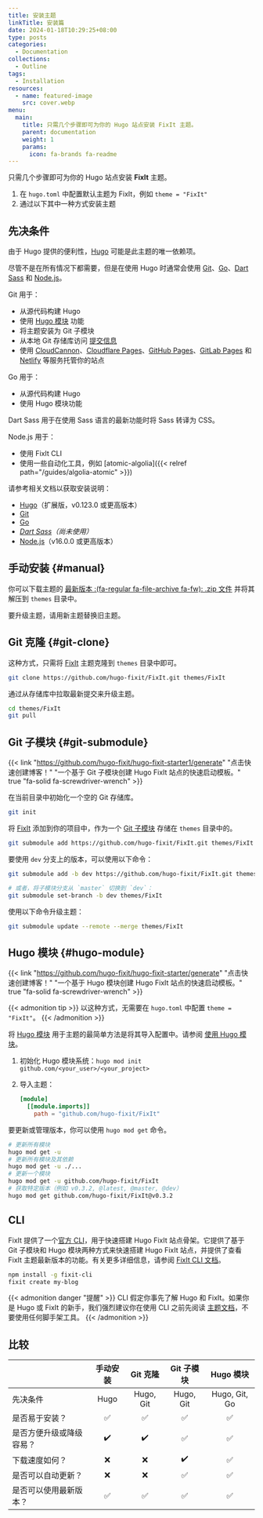 ```yaml
---
title: 安装主题
linkTitle: 安装篇
date: 2024-01-18T10:29:25+08:00
type: posts
categories:
  - Documentation
collections:
  - Outline
tags:
  - Installation
resources:
  - name: featured-image
    src: cover.webp
menu:
  main:
    title: 只需几个步骤即可为你的 Hugo 站点安装 FixIt 主题。
    parent: documentation
    weight: 1
    params:
      icon: fa-brands fa-readme
---
```


只需几个步骤即可为你的 Hugo 站点安装 **FixIt** 主题。

<!--more-->

1. 在 `hugo.toml` 中配置默认主题为 FixIt，例如 `theme = "FixIt"`
2. 通过以下其中一种方式安装主题

## 先决条件

由于 Hugo 提供的便利性，[Hugo][hugo] 可能是此主题的唯一依赖项。

尽管不是在所有情况下都需要，但是在使用 Hugo 时通常会使用 [Git][git]、[Go][go]、[Dart Sass][dart-sass] 和 [Node.js][node.js]。

Git 用于：

- 从源代码构建 Hugo
- 使用 [Hugo 模块][hugo-modules] 功能
- 将主题安装为 Git 子模块
- 从本地 Git 存储库访问 [提交信息][commit-info]
- 使用 [CloudCannon][cloudcannon]、[Cloudflare Pages][cloudflare-pages]、[GitHub Pages][github-pages]、[GitLab Pages][gitlab-pages] 和 [Netlify][netlify] 等服务托管你的站点

Go 用于：

- 从源代码构建 Hugo
- 使用 Hugo 模块功能

Dart Sass 用于在使用 Sass 语言的最新功能时将 Sass 转译为 CSS。

Node.js 用于：

- 使用 FixIt CLI
- 使用一些自动化工具，例如 [atomic-algolia]({{< relref path="/guides/algolia-atomic" >}})

请参考相关文档以获取安装说明：

- [Hugo][hugo-install]（扩展版，v0.123.0 或更高版本）
- [Git][git-install]
- [Go][go-install]
- _[Dart Sass][dart-sass-install]（尚未使用）_
- [Node.js][node-install]（v16.0.0 或更高版本）

## 手动安装 {#manual}

你可以下载主题的 [最新版本 :(fa-regular fa-file-archive fa-fw): .zip 文件][releases] 并将其解压到 `themes` 目录中。

要升级主题，请用新主题替换旧主题。

## Git 克隆 {#git-clone}

这种方式，只需将 [FixIt][fixit] 主题克隆到 `themes` 目录中即可。

```bash
git clone https://github.com/hugo-fixit/FixIt.git themes/FixIt
```

通过从存储库中拉取最新提交来升级主题。

```bash
cd themes/FixIt
git pull
```

## Git 子模块 {#git-submodule}

<!-- markdownlint-disable-next-line no-bare-urls -->
{{< link "https://github.com/hugo-fixit/hugo-fixit-starter1/generate" "点击快速创建博客！" "一个基于 Git 子模块创建 Hugo FixIt 站点的快速启动模板。" true "fa-solid fa-screwdriver-wrench" >}}

在当前目录中初始化一个空的 Git 存储库。

```bash
git init
```

将 [FixIt][fixit] 添加到你的项目中，作为一个 [Git 子模块][git-submodule] 存储在 `themes` 目录中的。

```bash
git submodule add https://github.com/hugo-fixit/FixIt.git themes/FixIt
```

要使用 `dev` 分支上的版本，可以使用以下命令：

```bash
git submodule add -b dev https://github.com/hugo-fixit/FixIt.git themes/FixIt

# 或者，将子模块分支从 `master` 切换到 `dev`：
git submodule set-branch -b dev themes/FixIt
```

使用以下命令升级主题：

```bash
git submodule update --remote --merge themes/FixIt
```

## Hugo 模块 {#hugo-module}

<!-- markdownlint-disable-next-line no-bare-urls -->
{{< link "https://github.com/hugo-fixit/hugo-fixit-starter/generate" "点击快速创建博客！" "一个基于 Hugo 模块创建 Hugo FixIt 站点的快速启动模板。" true "fa-solid fa-screwdriver-wrench" >}}

{{< admonition tip >}}
以这种方式，无需要在 `hugo.toml` 中配置 `theme = "FixIt"`。
{{< /admonition >}}

将 [Hugo 模块][hugo-modules] 用于主题的最简单方法是将其导入配置中。请参阅 [使用 Hugo 模块][use-hugo-modules]。

1. 初始化 Hugo 模块系统：`hugo mod init github.com/<your_user>/<your_project>`
2. 导入主题：

   ```toml
   [module]
     [[module.imports]]
       path = "github.com/hugo-fixit/FixIt"
   ```

要更新或管理版本，你可以使用 `hugo mod get` 命令。

```bash
# 更新所有模块
hugo mod get -u
# 更新所有模块及其依赖
hugo mod get -u ./...
# 更新一个模块
hugo mod get -u github.com/hugo-fixit/FixIt
# 获取特定版本（例如 v0.3.2, @latest, @master, @dev）
hugo mod get github.com/hugo-fixit/FixIt@v0.3.2
```

## CLI

FixIt 提供了一个[官方 CLI][fixit-cli]，用于快速搭建 Hugo FixIt 站点骨架。它提供了基于 Git 子模块和 Hugo 模块两种方式来快速搭建 Hugo FixIt 站点，并提供了查看 FixIt 主题最新版本的功能。有关更多详细信息，请参阅 [FixIt CLI 文档][fixit-cli]。

```bash
npm install -g fixit-cli
fixit create my-blog
```

<!-- markdownlint-disable search-replace -->

{{< admonition danger "提醒" >}}
CLI 假定你事先了解 Hugo 和 FixIt。如果你是 Hugo 或 FixIt 的新手，我们强烈建议你在使用 CLI 之前先阅读 [主题文档](../..)，不要使用任何脚手架工具。
{{< /admonition >}}

## 比较

|                          | 手动安装           | Git 克隆           | Git 子模块         | Hugo 模块          |
| ------------------------ | :----------------: | :----------------: | :----------------: | :----------------: |
| 先决条件                 | Hugo               | Hugo, Git          | Hugo, Git          | Hugo, Git, Go      |
| 是否易于安装？           | :white_check_mark: | :white_check_mark: | :white_check_mark: | :white_check_mark: |
| 是否方便升级或降级容易？ | :heavy_check_mark: | :heavy_check_mark: | :white_check_mark: | :white_check_mark: |
| 下载速度如何？           | :x:                | :x:                | :heavy_check_mark: | :white_check_mark: |
| 是否可以自动更新？       | :x:                | :x:                | :white_check_mark: | :white_check_mark: |
| 是否可以使用最新版本？   | :white_check_mark: | :white_check_mark: | :white_check_mark: | :white_check_mark: |

<!-- link reference definition -->
[hugo]: https://gohugo.io/
[hugo-install]: https://gohugo.io/installation/
[git]: https://git-scm.com/
[git-install]: https://git-scm.com/book/en/v2/Getting-Started-Installing-Git
[go]: https://go.dev/
[go-install]: https://go.dev/doc/install
[dart-sass]: https://gohugo.io/hugo-pipes/transpile-sass-to-css/#dart-sass
[dart-sass-install]: https://gohugo.io/hugo-pipes/transpile-sass-to-css/#dart-sass
[node.js]: https://nodejs.org/
[node-install]: https://nodejs.org/en/download/
[commit-info]: https://gohugo.io/variables/git/
[cloudcannon]: https://cloudcannon.com/
[cloudflare-pages]: https://pages.cloudflare.com/
[github-pages]: https://pages.github.com/
[gitlab-pages]: https://docs.gitlab.com/ee/user/project/pages/
[netlify]: https://www.netlify.com/
[fixit]: https://github.com/hugo-fixit/FixIt
[fixit-cli]: https://github.com/hugo-fixit/fixit-cli
[releases]: https://github.com/hugo-fixit/FixIt/releases
[git-submodule]: https://git-scm.com/book/en/v2/Git-Tools-Submodules
[hugo-modules]: https://gohugo.io/hugo-modules/
[use-hugo-modules]: https://gohugo.io/hugo-modules/use-modules/
